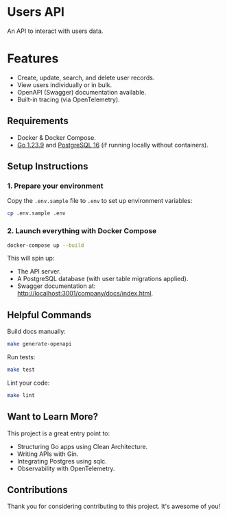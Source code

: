 # Users API
An API to interact with users data.

# Features
- Create, update, search, and delete user records.
- View users individually or in bulk.
- OpenAPI (Swagger) documentation available.
- Built-in tracing (via OpenTelemetry).

## Requirements
- Docker & Docker Compose.
- [Go 1.23.9](https://go.dev/doc/install) and [PostgreSQL 16](https://www.postgresql.org/download/) (if running locally without containers).

## Setup Instructions
### 1. Prepare your environment
Copy the `.env.sample` file to `.env` to set up environment variables:
```sh
cp .env.sample .env
```
### 2. Launch everything with Docker Compose
```bash
docker-compose up --build
```
This will spin up:
- The API server.
- A PostgreSQL database (with user table migrations applied).
- Swagger documentation at: [http://localhost:3001/company/docs/index.html](http://localhost:3001/company/docs/index.html).

## Helpful Commands
Build docs manually:
```bash
make generate-openapi
```
Run tests:
```bash
make test
```
Lint your code:
```bash
make lint
```

## Want to Learn More?
This project is a great entry point to:
- Structuring Go apps using Clean Architecture.
- Writing APIs with Gin.
- Integrating Postgres using sqlc.
- Observability with OpenTelemetry.

## Contributions
Thank you for considering contributing to this project. It's awesome of you!
